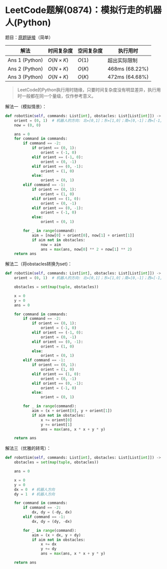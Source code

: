 # LeetCode题解(0874)：模拟行走的机器人(Python)

题目：[原题链接](https://leetcode-cn.com/problems/walking-robot-simulation/)（简单）

| 解法           | 时间复杂度 | 空间复杂度 | 执行用时       |
| -------------- | ---------- | ---------- | -------------- |
| Ans 1 (Python) | $O(N×K)$   | $O(1)$     | 超出实际限制   |
| Ans 2 (Python) | $O(N+K)$   | $O(K)$     | 468ms (68.22%) |
| Ans 3 (Python) | $O(N+K)$   | $O(K)$     | 472ms (64.68%) |

>  LeetCode的Python执行用时随缘，只要时间复杂度没有明显差异，执行用时一般都在同一个量级，仅作参考意义。

解法一（模拟情景）：

```python
def robotSim(self, commands: List[int], obstacles: List[List[int]]) -> int:
    orient = (0, 1)  # 机器人的方向: 北=[0,1]；东=[1,0]；南=[0,-1]；西=[-1,0]
    now = (0, 0)

    ans = 0
    for command in commands:
        if command == -2:
            if orient == (0, 1):
                orient = (-1, 0)
            elif orient == (-1, 0):
                orient = (0, -1)
            elif orient == (0, -1):
                orient = (1, 0)
            else:
                orient = (0, 1)
        elif command == -1:
            if orient == (0, 1):
                orient = (1, 0)
            elif orient == (1, 0):
                orient = (0, -1)
            elif orient == (0, -1):
                orient = (-1, 0)
            else:
                orient = (0, 1)

        for _ in range(command):
            aim = [now[0] + orient[0], now[1] + orient[1]]
            if aim not in obstacles:
                now = aim
                ans = max(ans, now[0] ** 2 + now[1] ** 2)
    return ans
```

解法二（将obstacles转换为set)：

```python
def robotSim(self, commands: List[int], obstacles: List[List[int]]) -> int:
    orient = (0, 1)  # 机器人的方向: 北=[0,1]；东=[1,0]；南=[0,-1]；西=[-1,0]

    obstacles = set(map(tuple, obstacles))

    x = 0
    y = 0
    ans = 0

    for command in commands:
        if command == -2:
            if orient == (0, 1):
                orient = (-1, 0)
            elif orient == (-1, 0):
                orient = (0, -1)
            elif orient == (0, -1):
                orient = (1, 0)
            else:
                orient = (0, 1)
        elif command == -1:
            if orient == (0, 1):
                orient = (1, 0)
            elif orient == (1, 0):
                orient = (0, -1)
            elif orient == (0, -1):
                orient = (-1, 0)
            else:
                orient = (0, 1)

        for _ in range(command):
            aim = (x + orient[0], y + orient[1])
            if aim not in obstacles:
                x += orient[0]
                y += orient[1]
                ans = max(ans, x * x + y * y)

    return ans
```

解法三（优雅的转弯）：

```python
def robotSim(self, commands: List[int], obstacles: List[List[int]]) -> int:
    obstacles = set(map(tuple, obstacles))

    ans = 0

    x = 0
    y = 0
    dx = 0  # 机器人方向
    dy = 1  # 机器人方向

    for command in commands:
        if command == -2:
            dx, dy = (-dy, dx)
        elif command == -1:
            dx, dy = (dy, -dx)

        for _ in range(command):
            aim = (x + dx, y + dy)
            if aim not in obstacles:
                x += dx
                y += dy
                ans = max(ans, x * x + y * y)

    return ans
```
